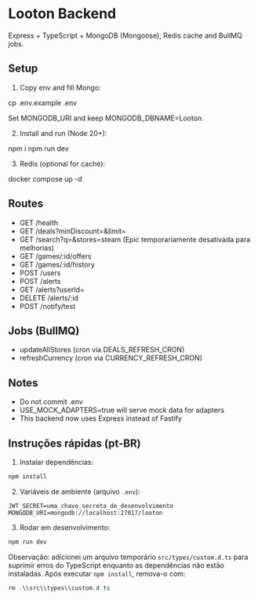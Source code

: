 # Looton Backend

Express + TypeScript + MongoDB (Mongoose), Redis cache and BullMQ jobs.

## Setup

1. Copy env and fill Mongo:

cp .env.example .env

Set MONGODB_URI and keep MONGODB_DBNAME=Looton.

2. Install and run (Node 20+):

npm i
npm run dev

3. Redis (optional for cache):

docker compose up -d

## Routes

- GET /health
- GET /deals?minDiscount=&limit=
- GET /search?q=&stores=steam (Epic temporariamente desativada para melhorias)
- GET /games/:id/offers
- GET /games/:id/history
- POST /users
- POST /alerts
- GET /alerts?userId=
- DELETE /alerts/:id
- POST /notify/test

## Jobs (BullMQ)
- updateAllStores (cron via DEALS_REFRESH_CRON)
- refreshCurrency (cron via CURRENCY_REFRESH_CRON)

## Notes
- Do not commit .env
- USE_MOCK_ADAPTERS=true will serve mock data for adapters
- This backend now uses Express instead of Fastify

## Instruções rápidas (pt-BR)

1) Instalar dependências:

```powershell
npm install
```

2) Variáveis de ambiente (arquivo `.env`):

```
JWT_SECRET=uma_chave_secreta_de_desenvolvimento
MONGODB_URI=mongodb://localhost:27017/looton
```

3) Rodar em desenvolvimento:

```powershell
npm run dev
```

Observação: adicionei um arquivo temporário `src/types/custom.d.ts` para suprimir erros do TypeScript enquanto as dependências não estão instaladas. Após executar `npm install`, remova-o com:

```powershell
rm .\\src\\types\\custom.d.ts
```
